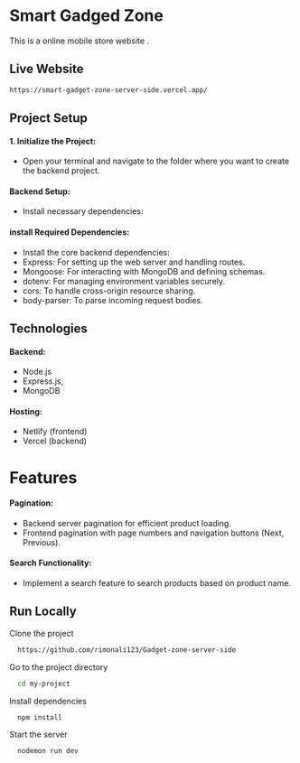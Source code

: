

# Smart Gadged Zone
 
This is a online mobile store website .




## Live Website



```bash
https://smart-gadget-zone-server-side.vercel.app/
```


## Project Setup

####  1. Initialize the Project:
- Open your terminal and navigate to the folder where you want to create the backend project.
####  Backend Setup:
- Install necessary dependencies:
#### install Required Dependencies:
- Install the core backend dependencies:
- Express: For setting up the web server and handling routes.
- Mongoose: For interacting with MongoDB and defining schemas.
- dotenv: For managing environment variables securely.
- cors: To handle cross-origin resource sharing.
- body-parser: To parse incoming request bodies.


## Technologies

#### Backend:

- Node.js 
- Express.js, 
- MongoDB

#### Hosting:

- Netlify (frontend) 
- Vercel (backend)



# Features
#### Pagination:

- Backend server pagination for efficient product loading.
- Frontend pagination with page numbers and navigation buttons (Next, Previous).
#### Search Functionality:

- Implement a search feature to search products based on product name.




## Run Locally

Clone the project

```bash
  https://github.com/rimonali123/Gadget-zone-server-side
```

Go to the project directory

```bash
  cd my-project
```

Install dependencies

```bash
  npm install
```

Start the server

```bash
  nodemon run dev
```

